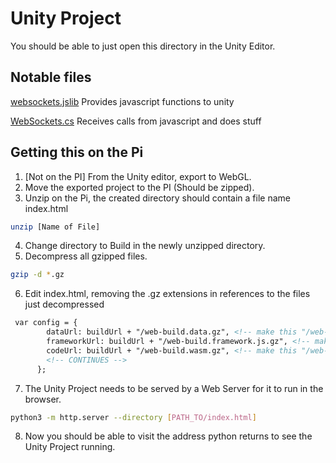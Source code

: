 # Unity Project

You should be able to just open this directory in the Unity Editor.

## Notable files

[websockets.jslib](./Assets/Plugins/websockets.jslib)
Provides javascript functions to unity

[WebSockets.cs](./Assets/Scripts/WebSockets.cs)
Receives calls from javascript and does stuff

## Getting this on the Pi

1. [Not on the PI] From the Unity editor, export to WebGL.
2. Move the exported project to the PI (Should be zipped).
3. Unzip on the Pi, the created directory should contain a file name index.html
```bash
unzip [Name of File]
```
4. Change directory to Build in the newly unzipped directory.
5. Decompress all gzipped files.
``` bash
gzip -d *.gz
```
6. Edit index.html, removing the .gz extensions in references to the files just decompressed
```html
 var config = {
        dataUrl: buildUrl + "/web-build.data.gz", <!-- make this "/web-build.data" -->
        frameworkUrl: buildUrl + "/web-build.framework.js.gz", <!-- make this "/web-build.framework.js" -->
        codeUrl: buildUrl + "/web-build.wasm.gz", <!-- make this "/web-build.wasm" -->
		<!-- CONTINUES -->
      };
```
7. The Unity Project needs to be served by a Web Server for it to run in the browser. 
``` bash
python3 -m http.server --directory [PATH_TO/index.html]
```
8. Now you should be able to visit the address python returns to see the Unity Project running.
